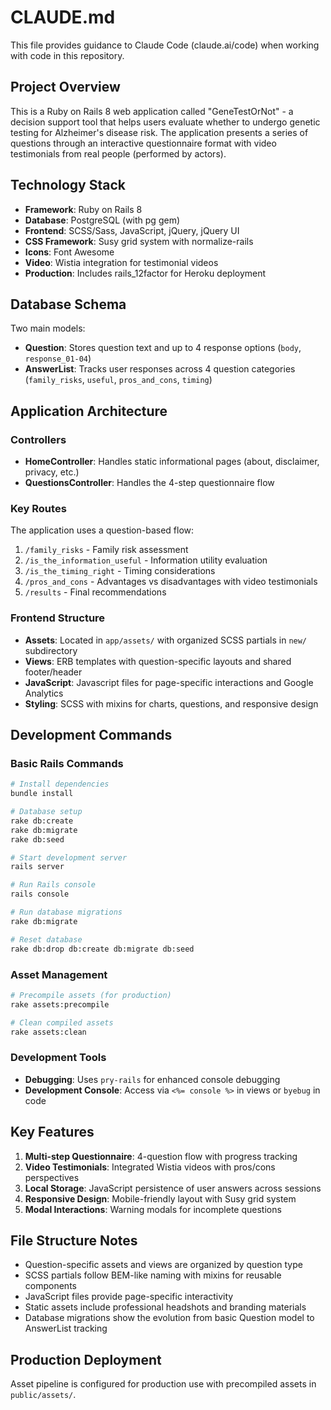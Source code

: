 # CLAUDE.md

This file provides guidance to Claude Code (claude.ai/code) when working with code in this repository.

## Project Overview

This is a Ruby on Rails 8 web application called "GeneTestOrNot" - a decision support tool that helps users evaluate whether to undergo genetic testing for Alzheimer's disease risk. The application presents a series of questions through an interactive questionnaire format with video testimonials from real people (performed by actors).

## Technology Stack

- **Framework**: Ruby on Rails 8
- **Database**: PostgreSQL (with pg gem)
- **Frontend**: SCSS/Sass, JavaScript, jQuery, jQuery UI
- **CSS Framework**: Susy grid system with normalize-rails
- **Icons**: Font Awesome
- **Video**: Wistia integration for testimonial videos
- **Production**: Includes rails_12factor for Heroku deployment

## Database Schema

Two main models:
- **Question**: Stores question text and up to 4 response options (`body`, `response_01-04`)
- **AnswerList**: Tracks user responses across 4 question categories (`family_risks`, `useful`, `pros_and_cons`, `timing`)

## Application Architecture

### Controllers
- **HomeController**: Handles static informational pages (about, disclaimer, privacy, etc.)
- **QuestionsController**: Handles the 4-step questionnaire flow

### Key Routes
The application uses a question-based flow:
1. `/family_risks` - Family risk assessment
2. `/is_the_information_useful` - Information utility evaluation
3. `/is_the_timing_right` - Timing considerations
4. `/pros_and_cons` - Advantages vs disadvantages with video testimonials
5. `/results` - Final recommendations

### Frontend Structure
- **Assets**: Located in `app/assets/` with organized SCSS partials in `new/` subdirectory
- **Views**: ERB templates with question-specific layouts and shared footer/header
- **JavaScript**: Javascript files for page-specific interactions and Google Analytics
- **Styling**: SCSS with mixins for charts, questions, and responsive design

## Development Commands

### Basic Rails Commands
```bash
# Install dependencies
bundle install

# Database setup
rake db:create
rake db:migrate
rake db:seed

# Start development server
rails server

# Run Rails console
rails console

# Run database migrations
rake db:migrate

# Reset database
rake db:drop db:create db:migrate db:seed
```

### Asset Management
```bash
# Precompile assets (for production)
rake assets:precompile

# Clean compiled assets
rake assets:clean
```

### Development Tools
- **Debugging**: Uses `pry-rails` for enhanced console debugging
- **Development Console**: Access via `<%= console %>` in views or `byebug` in code

## Key Features

1. **Multi-step Questionnaire**: 4-question flow with progress tracking
2. **Video Testimonials**: Integrated Wistia videos with pros/cons perspectives
3. **Local Storage**: JavaScript persistence of user answers across sessions
4. **Responsive Design**: Mobile-friendly layout with Susy grid system
5. **Modal Interactions**: Warning modals for incomplete questions

## File Structure Notes

- Question-specific assets and views are organized by question type
- SCSS partials follow BEM-like naming with mixins for reusable components
- JavaScript files provide page-specific interactivity
- Static assets include professional headshots and branding materials
- Database migrations show the evolution from basic Question model to AnswerList tracking

## Production Deployment

Asset pipeline is configured for production use with precompiled assets in `public/assets/`.
